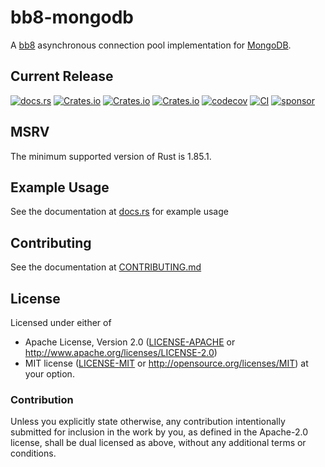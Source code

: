 # bb8-mongodb
A [bb8](https://docs.rs/bb8) asynchronous connection pool implementation for [MongoDB](https://www.mongodb.com/).

## Current Release
[![docs.rs](https://docs.rs/bb8-mongodb/badge.svg)](https://docs.rs/bb8-mongodb)
[![Crates.io](https://img.shields.io/crates/v/bb8-mongodb.svg)](https://crates.io/crates/bb8-mongodb)
[![Crates.io](https://img.shields.io/crates/l/bb8-mongodb.svg)](https://crates.io/crates/bb8-mongodb)
[![Crates.io](https://img.shields.io/crates/d/bb8-mongodb.svg)](https://crates.io/crates/bb8-mongodb)
[![codecov](https://codecov.io/gh/rustyhorde/bb8-mongodb/branch/master/graph/badge.svg?token=cBXro7o2UN)](https://codecov.io/gh/rustyhorde/bb8-mongodb)
[![CI](https://github.com/rustyhorde/bb8-mongodb/actions/workflows/main.yml/badge.svg)](https://github.com/rustyhorde/bb8-mongodb/actions)
[![sponsor](https://img.shields.io/github/sponsors/crazysacx?logo=github-sponsors)](https://github.com/sponsors/CraZySacX)

## MSRV
The minimum supported version of Rust is 1.85.1.
## Example Usage
See the documentation at [docs.rs](https://docs.rs/bb8-mongodb) for example usage

## Contributing
See the documentation at [CONTRIBUTING.md](CONTRIBUTING.md)

## License

Licensed under either of
 * Apache License, Version 2.0 ([LICENSE-APACHE](LICENSE-APACHE) or http://www.apache.org/licenses/LICENSE-2.0)
 * MIT license ([LICENSE-MIT](LICENSE-MIT) or http://opensource.org/licenses/MIT)
at your option.

### Contribution

Unless you explicitly state otherwise, any contribution intentionally submitted
for inclusion in the work by you, as defined in the Apache-2.0 license, shall be dual licensed as above, without any
additional terms or conditions.
